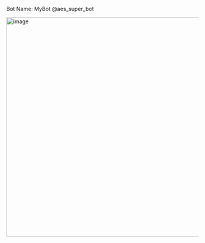Bot Name:
MyBot
@aes_super_bot


<img width="1227" height="573" alt="image" src="https://github.com/user-attachments/assets/0b6b74bf-9d0f-4ed9-9377-c7df8f0b734e" />
